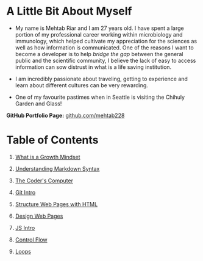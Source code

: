 
# A Little Bit About Myself #

- My name is Mehtab Riar and I am 27 years old. I have spent a large portion of my professional career working within microbiology and immunology, which helped cultivate my appreciation for the sciences as well as how information is communicated. One of the reasons I want to become a developer is to help *bridge the gap* between the general public and the scientific community, I believe the lack of easy to access information can sow distrust in what is a life saving institution.

- I am incredibly passionate about traveling, getting to experience and learn about different cultures can be very rewarding.

- One of my favourite pastimes when in Seattle is visiting the Chihuly Garden and Glass!

**GitHub Portfolio Page:** [github.com/mehtab228](https://github.com/Mehtab228)

# Table of Contents #

1. [What is a Growth Mindset](https://mehtab228.github.io/reading-notes/growth-mindset)

2. [Understanding Markdown Syntax](https://mehtab228.github.io/reading-notes/reading1)

3. [The Coder's Computer](https://mehtab228.github.io/reading-notes/reading2)

4. [Git Intro](https://mehtab228.github.io/reading-notes/reading3)

5. [Structure Web Pages with HTML](https://mehtab228.github.io/reading-notes/reading4)

6. [Design Web Pages](https://mehtab228.github.io/reading-notes/reading5)

7. [JS Intro](https://mehtab228.github.io/reading-notes/reading6)

8. [Control Flow](https://mehtab228.github.io/reading-notes/reading7)

9. [Loops](https://mehtab228.github.io/reading-notes/reading%208)

